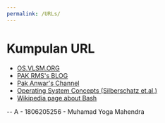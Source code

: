 ```yaml
---
permalink: /URLs/
---
```


# Kumpulan URL

* [OS.VLSM.ORG](https://os.vlsm.org/)
* [PAK RMS's BLOG](https://rahmatm.samik-ibrahim.vlsm.org/)
* [Pak Anwar's Channel](https://www.youtube.com/channel/UCi3sVI10RtRaVWuq1SOVaSg)
* [Operating System Concepts (Silberschatz et.al.)](https://codex.cs.yale.edu/avi/os-book/)
* [Wikipedia page about Bash](https://en.wikipedia.org/wiki/Bash_(Unix_shell))

-- A - 1806205256 - Muhamad Yoga Mahendra